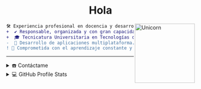 <h1 align="center"><b>Hola</b></h1>

<img align="right" width=160px alt="Unicorn" src="https://media1.giphy.com/media/v1.Y2lkPTc5MGI3NjExYnZheDg5MHlxcWRqMWpsd3MyYzh0czNlamc1MW9vcTZ0b25uNjgwaCZlcD12MV9pbnRlcm5hbF9naWZfYnlfaWQmY3Q9cw/Rqp7yGOvZd6qmusC7a/giphy.gif"/>

```diff
🛠️ Experiencia profesional en docencia y desarrollo de software.
+  ✔️ Responsable, organizada y con gran capacidad de aprendizaje autónomo.
+  🎓 Tecnicatura Universitaria en Tecnologías de la Información UTN (en curso).
-  🚀 Desarrollo de aplicaciones multiplataforma.
! 📘 Comprometida con el aprendizaje constante y la mejora continua.
```
-----
<details>
  <summary>☎️ Contáctame</summary>
<div>
  <samp>
    <p align="center">
      <br/>
      <a href="https://www.linkedin.com/in/micaela-daiana-quiroga-sztrinka-a13b83292/" target="blank"><img align="center"
         src="https://img.shields.io/badge/linkedin-%231DA1F2.svg?style=for-the-badge&logo=linkedin&logoColor=white"
         alt="azzar" height="30"/></a>
      <a href="mailto:micaa.sztrinka@gmail.com" target="blank"><img align="center"
         src="https://img.shields.io/badge/gmail-EA4335.svg?style=for-the-badge&logo=gmail&logoColor=white"
         alt="azzar" height="30"/></a>
    </p>
  <p align="center">
      <a href="https://wa.me/+5493425789416" target="blank"><img align="center"
         src="https://img.shields.io/badge/whatsapp-4B7F1.svg?style=for-the-badge&logo=whatsapp&logoColor=white"
         alt="azzar" height="30"/></a>
      <br>
    </p>
  </samp>
</div>
</details>

<details> 
  <summary>💻 GitHub Profile Stats</summary>
  <div>
  <samp>
    <h2 align="center"> Github stats </h2>
      <br/>
    <details open>
  <summary><h3>Languages</h3></summary>
            <p align="center">
        <a href="https://github.com/Sztrinka/">
          <img src="https://github-readme-stats.vercel.app/api/top-langs/?username=Sztrinka&langs_count=6&theme=gruvbox&layout=compact&hide_border=true"
          alt="Sztrinka :: overall Top Langs " /></a>
      </p>
        <p align="center">
          <a href="https://github.com/Sztrinka/">
          <img width="45%" src="https://github-profile-summary-cards.vercel.app/api/cards/repos-per-language?username=Sztrinka&theme=gruvbox&layout=compact&hide_border=true"
          alt="Sztrinka :: Top Langs by repo" />
          <img width="45%" src="https://github-profile-summary-cards.vercel.app/api/cards/most-commit-language?username=Sztrinka&theme=gruvbox&layout=compact&hide_border=true"
          alt="Sztrinka :: Top Langs by commit" />
          </a>
        </p>
</details>
    <details open>
  <summary><h3>stasistic</h3></summary>
        <p align="center">
          <a href="https://github.com/Sztrinka/">
          <img width="49.5%" src="https://github-readme-stats.vercel.app/api?username=Sztrinka&show_icons=true&theme=gruvbox&hide_border=true" />
          <img width="49.5%" src="https://github-readme-streak-stats.herokuapp.com/?user=Sztrinka&theme=gruvbox&hide_border=true" />
          </a>
       </p>
     <br>
     </samp>
  </div>    
</details>

